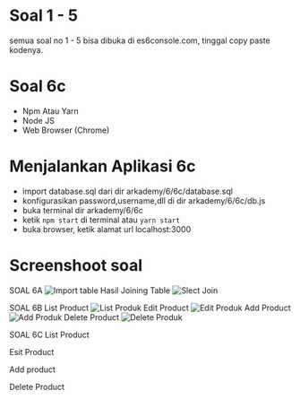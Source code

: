 # Soal 1 - 5
semua soal no 1 - 5 bisa dibuka di es6console.com, tinggal copy paste kodenya.

# Soal 6c
- Npm Atau Yarn
- Node JS
- Web Browser (Chrome)

# Menjalankan Aplikasi 6c
- import database.sql dari dir arkademy/6/6c/database.sql
- konfigurasikan password,username,dll di dir arkademy/6/6c/db.js
- buka terminal dir arkademy/6/6c
- ketik `npm start` di terminal atau `yarn start`
- buka browser, ketik alamat url localhost:3000

# Screenshoot soal
SOAL 6A
![Import table](https://user-images.githubusercontent.com/26089535/75607017-6d117680-5b25-11ea-958f-816e2fa9ec1d.png)
Hasil Joining Table
![Slect Join](https://user-images.githubusercontent.com/26089535/75607066-e3ae7400-5b25-11ea-8a07-59349e5421d4.png)

SOAL 6B
List Product
![List Produk](https://user-images.githubusercontent.com/26089535/75607244-9df2ab00-5b27-11ea-8296-6fed7300671c.png)
Edit Product
![Edit Produk](https://user-images.githubusercontent.com/26089535/75607249-aba83080-5b27-11ea-8d69-c43cbc92e663.png)
Add Product
![Add Produk](https://user-images.githubusercontent.com/26089535/75607251-b236a800-5b27-11ea-983d-820ab79eb487.png)
Delete Product
![Delete Produk](https://user-images.githubusercontent.com/26089535/75607408-6684fe00-5b29-11ea-83a8-20cd3a63d7eb.png)

SOAL 6C
List Product

Esit Product

Add product

Delete Product
